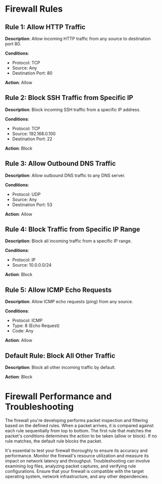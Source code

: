 # Firewall Rules

## Rule 1: Allow HTTP Traffic
**Description**: Allow incoming HTTP traffic from any source to destination port 80.

**Conditions**:
- Protocol: TCP
- Source: Any
- Destination Port: 80

**Action**: Allow

## Rule 2: Block SSH Traffic from Specific IP
**Description**: Block incoming SSH traffic from a specific IP address.

**Conditions**:
- Protocol: TCP
- Source: 192.168.0.100
- Destination Port: 22

**Action**: Block

## Rule 3: Allow Outbound DNS Traffic
**Description**: Allow outbound DNS traffic to any DNS server.

**Conditions**:
- Protocol: UDP
- Source: Any
- Destination Port: 53

**Action**: Allow

## Rule 4: Block Traffic from Specific IP Range
**Description**: Block all incoming traffic from a specific IP range.

**Conditions**:
- Protocol: IP
- Source: 10.0.0.0/24

**Action**: Block

## Rule 5: Allow ICMP Echo Requests
**Description**: Allow ICMP echo requests (ping) from any source.

**Conditions**:
- Protocol: ICMP
- Type: 8 (Echo Request)
- Code: Any

**Action**: Allow

## Default Rule: Block All Other Traffic
**Description**: Block all other incoming traffic by default.

**Action**: Block

# Firewall Performance and Troubleshooting

The firewall you're developing performs packet inspection and filtering based on the defined rules. When a packet arrives, it is compared against each rule sequentially from top to bottom. The first rule that matches the packet's conditions determines the action to be taken (allow or block). If no rule matches, the default rule blocks the packet.

It's essential to test your firewall thoroughly to ensure its accuracy and performance. Monitor the firewall's resource utilization and measure its impact on network latency and throughput. Troubleshooting can involve examining log files, analyzing packet captures, and verifying rule configurations. Ensure that your firewall is compatible with the target operating system, network infrastructure, and any other dependencies.
